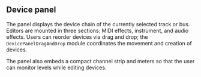 ## Device panel

The panel displays the device chain of the currently selected track or bus.
Editors are mounted in three sections: MIDI effects, instrument, and audio
effects. Users can reorder devices via drag and drop; the `DevicePanelDragAndDrop`
module coordinates the movement and creation of devices.

The panel also embeds a compact channel strip and meters so that the user can
monitor levels while editing devices.

